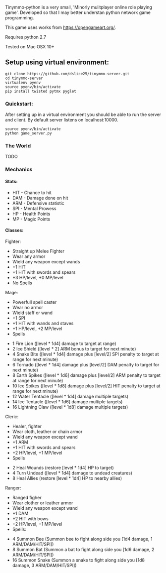 
Tinymmo-python is a very small, 'Minorly mulitplayer online role playing game'. Developed so that I may better understan python network game programming.

This game uses works from https://opengameart.org/.

Requires python 2.7

Tested on Mac OSX 10+


## Setup using virtual environment:

```
git clone https://github.com/dslice25/tinymmo-server.git
cd tinymmo-server
virtualenv pyenv
source pyenv/bin/activate
pip install twisted pytmx pyglet
```

### Quickstart:

After setting up in a virtual environment you should be able to run the server and client. By default server listens on localhost:10000.

```
source pyenv/bin/activate
python game_server.py
```

### The World

 TODO

### Mechanics

#### Stats:

* HIT - Chance to hit
* DAM - Damage done on hit
* ARM - Defensive statistic
* SPI - Mental Prowess
* HP - Health Points
* MP - Magic Points

#### Classes:

Fighter:
- Straight up Melee Fighter
- Wear any armor
- Wield any weapon except wands
- +1 HIT
- +1 HIT with swords and spears
- +3 HP/level, +0 MP/level
- No Spells

Mage:
- Powerfull spell caster
- Wear no armor
- Wield staff or wand
- +1 SPI
- +1 HIT with wands and staves
- +1 HP/level, +2 MP/level
- Spells
* 1 Fire Lion ([level * 1d4] damage to target at range)
* 2 Ice Shield ([level * 2] ARM bonus to target for next minute)
* 4 Snake Bite ([level * 1d4] damage plus [level/2] SPI penalty to target at range for next minute)
* 6 Tornado ([level * 1d4] damage plus [level/2] DAM penalty to target for next minute)
* 8 Earth Spikes ([level * 1d6] damage plus [level/2] ARM penalty to target at range for next minute)
* 10 Ice Spikes ([level * 1d8] damage plus [level/2] HIT penalty to target at range for next minute)
* 12 Water Tentacle ([level * 1d4] damage multiple targets)
* 14 Ice Tentacle ([level * 1d6] damage multiple targets)
* 16 Lightning Claw ([level * 1d8] damage multiple targets)

Cleric:
- Healer, fighter
- Wear cloth, leather or chain armor
- Wield any weapon except wand
- +1 ARM
- +1 HIT with swords and spears
- +2 HP/level, +1 MP/level
- Spells
* 2 Heal Wounds (restore [level * 1d4] HP to target)
* 4 Turn Undead ([level * 1d4] damage to undead creatures)
* 8 Heal Allies (restore [level * 1d4] HP to nearby allies)

Ranger:
- Ranged figher
- Wear clother or leather armor
- Wield any weapon except wand
- +1 DAM
- +2 HIT with bows
- +2 HP/level, +1 MP/level
- Spells:
* 4 Summon Bee (Summon bee to fight along side you [1d4 damage, 1 ARM/DAM/HIT/SPI])
* 8 Summon Bat (Summon a bat to fight along side you [1d6 damage, 2 ARM/DAM/HIT/SPI])
* 16 Summon Snake (Summon a snake to fight along side you [1d8 damage, 3 ARM/DAM/HIT/SPI])


